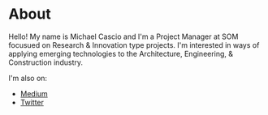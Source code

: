 # About

Hello! My name is Michael Cascio and I'm a Project Manager at SOM focusued on Research & Innovation type projects. I'm interested in ways of applying emerging technologies to the Architecture, Engineering, & Construction industry.

I'm also on:
- [Medium](https://medium.com/@michael.cascio)
- [Twitter](https://twitter.com/MCasiyo)
